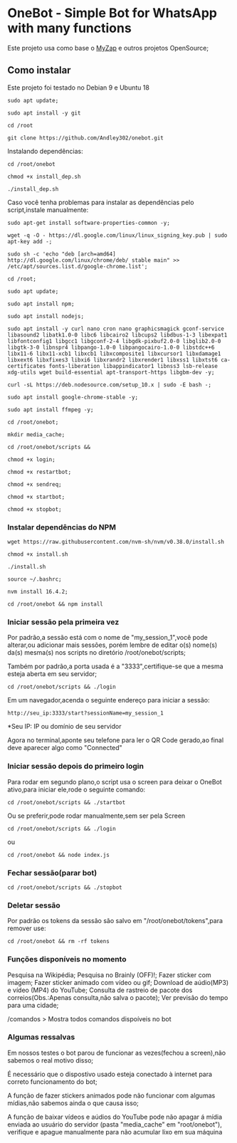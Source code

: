 # OneBot - Simple Bot for WhatsApp with many functions

Este projeto usa como base o [MyZap](https://github.com/billbarsch/myzap) e outros projetos OpenSource;

## Como instalar

Este projeto foi testado no Debian 9 e Ubuntu 18

`sudo apt update;`

`sudo apt install -y git`

`cd /root`

`git clone https://github.com/Andley302/onebot.git`

Instalando dependências:

`cd /root/onebot`

`chmod +x install_dep.sh`

`./install_dep.sh`

Caso você tenha problemas para instalar as dependências pelo script,instale manualmente:

`sudo apt-get install software-properties-common -y;`

`wget -q -O - https://dl.google.com/linux/linux_signing_key.pub | sudo apt-key add -;`

`sudo sh -c 'echo "deb [arch=amd64] http://dl.google.com/linux/chrome/deb/ stable main" >> /etc/apt/sources.list.d/google-chrome.list';`

`cd /root;`

`sudo apt update;`

`sudo apt install npm;`

`sudo apt install nodejs;`


`sudo apt install -y curl nano cron nano graphicsmagick gconf-service libasound2 libatk1.0-0 libc6 libcairo2 libcups2 libdbus-1-3 libexpat1 libfontconfig1 libgcc1 libgconf-2-4 libgdk-pixbuf2.0-0 libglib2.0-0 libgtk-3-0 libnspr4 libpango-1.0-0 libpangocairo-1.0-0 libstdc++6 libx11-6 libx11-xcb1 libxcb1 libxcomposite1 libxcursor1 libxdamage1 libxext6 libxfixes3 libxi6 libxrandr2 libxrender1 libxss1 libxtst6 ca-certificates fonts-liberation libappindicator1 libnss3 lsb-release xdg-utils wget build-essential apt-transport-https libgbm-dev -y;`

`curl -sL https://deb.nodesource.com/setup_10.x | sudo -E bash -;`

`sudo apt install google-chrome-stable -y;`

`sudo apt install ffmpeg -y;`

`cd /root/onebot;`

`mkdir media_cache;`

`cd /root/onebot/scripts &&`

`chmod +x login;`

`chmod +x restartbot;`

`chmod +x sendreq;`

`chmod +x startbot;`

`chmod +x stopbot;`

### Instalar dependências do NPM

`wget https://raw.githubusercontent.com/nvm-sh/nvm/v0.38.0/install.sh`

`chmod +x install.sh`

`./install.sh`

`source ~/.bashrc;`

`nvm install 16.4.2;`

`cd /root/onebot && npm install`

### Iniciar sessão pela primeira vez

Por padrão,a sessão está com o nome de "my_session_1",você pode alterar,ou adicionar mais sessões,
porém lembre de editar o(s) nome(s) da(s) mesma(s) nos scripts no diretório /root/onebot/scripts;

Também por padrão,a porta usada é a "3333",certifique-se que a mesma esteja aberta em seu servidor;

`cd /root/onebot/scripts && ./login`

Em um navegador,acenda o seguinte endereço para iniciar a sessão:

`http://seu_ip:3333/start?sessionName=my_session_1`

*Seu IP: IP ou domínio de seu servidor

Agora no terminal,aponte seu telefone para ler o QR Code gerado,ao final deve aparecer algo como "Connected"

### Iniciar sessão depois do primeiro login

Para rodar em segundo plano,o script usa o screen para deixar o OneBot ativo,para iniciar ele,rode o seguinte comando:

`cd /root/onebot/scripts && ./startbot`

Ou se preferir,pode rodar manualmente,sem ser pela Screen

`cd /root/onebot/scripts && ./login`

ou

`cd /root/onebot && node index.js`

### Fechar sessão(parar bot)

`cd /root/onebot/scripts && ./stopbot`

### Deletar sessão

Por padrão os tokens da sessão são salvo em "/root/onebot/tokens",para remover use:

`cd /root/onebot && rm -rf tokens`


### Funções disponíveis no momento

Pesquisa na Wikipédia;
Pesquisa no Brainly (OFF)!;
Fazer sticker com imagem;
Fazer sticker animado com vídeo ou gif;
Download de aúdio(MP3) e vídeo (MP4) do YouTube;
Consulta de rastreio de pacote dos correios(Obs.:Apenas consulta,não salva o pacote);
Ver previsão do tempo para uma cidade;

/comandos > Mostra todos comandos dispoíveis no bot

### Algumas ressalvas

Em nossos testes o bot parou de funcionar as vezes(fechou a screen),não sabemos o real motivo disso;

É necessário que o dispostivo usado esteja conectado à internet para correto funcionamento do bot;

A função de fazer stickers animados pode não funcionar com algumas mídias,não sabemos ainda o que causa isso;

A função de baixar vídeos e aúdios do YouTube pode não apagar á mídia enviada ao usuário do servidor (pasta "media_cache" em "root/onebot"),
verifique e apague manualmente para não acumular lixo em sua máquina


